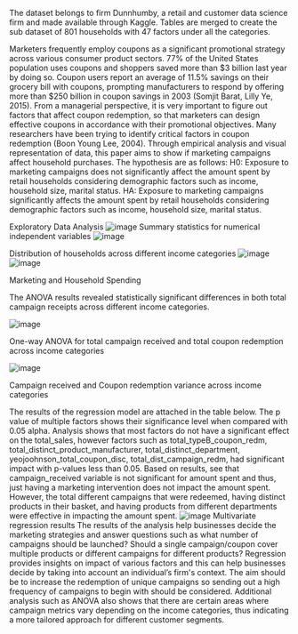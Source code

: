 The dataset belongs to firm Dunnhumby, a retail and customer data science firm and made available through Kaggle. Tables are merged to create the sub dataset of 801 households with 47 factors
under all the categories.

Marketers frequently employ coupons as a significant promotional strategy across various consumer product sectors. 77% of the United States population uses coupons and shoppers saved more than $3 billion last year by doing so. Coupon users report an average of 11.5% savings on
their grocery bill with coupons, prompting manufacturers to respond by offering more than $250 billion in coupon savings in 2003 (Somjit Barat, Lilly Ye, 2015). From a managerial perspective, it is very important to figure out factors that affect 
coupon redemption, so that marketers can design effective coupons in accordance with their promotional objectives. Many researchers have been trying to identify critical factors in coupon redemption (Boon Young Lee, 2004). Through empirical analysis and visual representation of data, this paper aims to show if marketing campaigns affect household purchases. The hypothesis are as follows:
H0: Exposure to marketing campaigns does not significantly affect the amount spent by retail households considering demographic factors such as income, household size, marital status. HA: Exposure to marketing campaigns significantly affects the amount spent by retail households considering demographic factors such as income, household size, marital status.

Exploratory Data Analysis
![image](https://github.com/tatevikhak/Marketing-and-Household-Spending/assets/166149374/e1e4557d-8883-4bcb-a71f-cddf57d3e2aa)
Summary statistics for numerical independent variables
![image](https://github.com/tatevikhak/Marketing-and-Household-Spending/assets/166149374/62f72d97-d01b-427f-83cb-e16381a402e4)

Distribution of households across different income categories
![image](https://github.com/tatevikhak/Marketing-and-Household-Spending/assets/166149374/8b58688f-d4c0-4a63-8fec-b7f271619705) ![image](https://github.com/tatevikhak/Marketing-and-Household-Spending/assets/166149374/2575a99b-efcc-41a9-8272-b13bf1fb3049)

Marketing and Household Spending 

The ANOVA results revealed statistically significant differences in both total campaign receipts across different income categories.

![image](https://github.com/tatevikhak/Marketing-and-Household-Spending/assets/166149374/9ce7e932-228f-4eac-9520-74de88487cee)

One-way ANOVA for total campaign received and total coupon redemption across income categories

![image](https://github.com/tatevikhak/Marketing-and-Household-Spending/assets/166149374/c72d55cc-14b4-430c-9e6d-64ead823d919)

Campaign received and Coupon redemption variance across income categories

The results of the regression model are attached in the table below. The p value of multiple factors shows their significance level when compared with 0.05 alpha. Analysis shows that most factors do not have a significant effect on the total_sales, however factors such as
total_typeB_coupon_redm, total_distinct_product_manufacturer, total_distinct_department, yeojoohnson_total_coupon_disc, total_dist_campaign_redm, had significant impact with p-values less than 0.05.
Based on results, see that campaign_received variable is not significant for amount spent and thus, just having a marketing intervention does not impact the amount spent. However, the total different campaigns that were redeemed, having distinct products in their basket, and having products from different departments were effective in impacting the amount spent.
![image](https://github.com/tatevikhak/Marketing-and-Household-Spending/assets/166149374/a0080be4-1f4d-4631-8f4e-e07ddab12400)
Multivariate regression results
The results of the analysis help businesses decide the marketing strategies and answer questions such as what number of campaigns should be launched? Should a single campaign/coupon cover multiple products or different campaigns for different products? Regression provides insights on impact of various factors and this can help businesses decide by taking into account an
individual’s firm's context. The aim should be to increase the redemption of unique campaigns so sending out a high frequency of campaigns to begin with should be considered. Additional analysis such as ANOVA also shows that there are certain areas where campaign metrics vary
depending on the income categories, thus indicating a more tailored approach for different customer segments.






